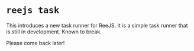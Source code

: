 # `reejs task`

This introduces a new task runner for ReeJS. It is a simple task runner that is still in development. Known to break.

Please come back later!
